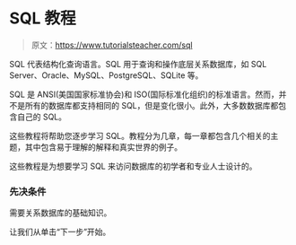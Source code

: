 # SQL 教程

> 原文：<https://www.tutorialsteacher.com/sql>

SQL 代表结构化查询语言。SQL 用于查询和操作底层关系数据库，如 SQL Server、Oracle、MySQL、PostgreSQL、SQLite 等。

SQL 是 ANSI(美国国家标准协会)和 ISO(国际标准化组织)的标准语言。然而，并不是所有的数据库都支持相同的 SQL，但是变化很小。此外，大多数数据库都包含自己的 SQL。

这些教程将帮助您逐步学习 SQL。教程分为几章，每一章都包含几个相关的主题，其中包含易于理解的解释和真实世界的例子。

这些教程是为想要学习 SQL 来访问数据库的初学者和专业人士设计的。

### 先决条件

需要关系数据库的基础知识。

让我们从单击“下一步”开始。